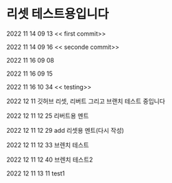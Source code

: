 # 리셋 테스트용입니다

2022 11 14 09 13 << first commit>>

2022 11 14 09 16 << seconde commit>>

2022 11 16 09 08

2022 11 16 09 15

2022 11 16 10 34 << testing>>

2022 12 11 깃허브 리셋, 리버트 그리고 브랜치 테스트 중입니다

2022 12 11 12 25 리버트용 멘트

2022 12 11 12 29 add 리셋용 멘트(다시 작성)

2022 12 11 12 33 브렌치 테스트

2022 12 11 12 40 브렌치 테스트2

2022 12 11 13 11 test1
